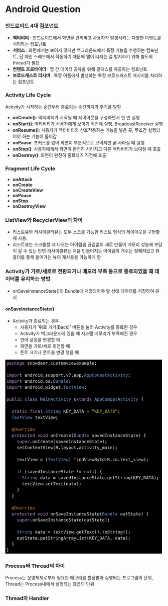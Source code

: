 # Android Question

### 안드로이드 4대 컴포넌트
- **액티비티** : 안드로이드에서 화면을 관리하고 사용자가 발생시키는 다양한 이벤트를 처리하는 컴포넌트
- **서비스** : 화면에서는 보이지 않지만 백그라운드에서 특정 기능을 수행하는 컴포넌트, 단 메인 스레드에서 작동하기 때문에 앱이 터지는 걸 방지하기 위해 별도의 thread가 필요
- **컨텐트 프로바이더** : 앱 간 데이터 공유를 위해 클래스를 제공하는 컴포넌트
- **브로드캐스트 리시버** : 특정 어플에서 발생하는 특정 브로드캐스트 메시지를 처리하는 컴포넌트

### Activity Life Cycle
Activity가 시작하는 순간부터 종료되는 순간까지의 주기를 말함
- **onCreate()**: 액티비티가 시작될 때 레이아웃을 구성하면서 한 번 실행
- **onStart()**: 액티비티가 사용자에게 보이기 직전에 실행. BroadcastReceiver 실행
- **onResume()**: 사용자가 액티비티와 상호작용하는 기능을 넣은 곳, 무조건 실행되어야 하는 기능이 들어감
- **onPause**: 포커스를 잃어 화면이 부분적으로 보이지만 곧 사라질 때 실행
- **onStop()**: 사용자에게서 화면이 완전히 사라지고 다른 액티비티가 보여질 때 호출
- **onDestroy()**: 화면이 완전히 종료되기 직전에 호출

### Fragment Life Cycle
- **onAttach**
- **onCreate**
- **onCreateView**
- **onPause**
- **onStop**
- **onDestroyView**

### ListView와 RecyclerView의 차이
- 리스트뷰와 리사이클러뷰는 모두 스크롤 가능한 리스트 형식의 레이아웃을 구현할 때 사용.
- 리스트뷰는 스크롤할 때 나오는 아이템을 끊임없이 새로 만들어 메모리 성능에 부담이 갈 수 있는 반면 리사이클뷰는 처음 만들어지는 아이템의 개수는 정해져있고 뷰홀더를 통해 들어가는 뷰의 재사용을 가능하게 함

### Activity가 가로/세로로 전환되거나 메모리 부족 등으로 종료되었을 때 데이터를 유지하는 방법
- onSaveInstanceState()의 Bundle에 저장되어야 할 상태 데이터를 저장하여 유지

#### onSaveInstanceState()
- Activity가 종료되는 경우
    - 사용자가 '뒤로 가기(Back)' 버튼을 눌러 Activity를 종료한 경우
    - Activity가 백그라운드에 있을 때 시스템 메모리가 부족해진 경우
    - 언어 설정을 변경할 때
    - 화면을 가로/세로 회전할 때
    - 폰트 크기나 폰트를 변경 했을 때

<img src="Assets/0_onsaveinstancestate.png" width="500dp">

### Process와 Thread의 차이
Process는 운영체제로부터 필요한 메모리를 할당받아 실행되는 프로그램의 단위, Thread는 Process내에서 실행되는 흐름의 단위 

### Thread와 Handler
